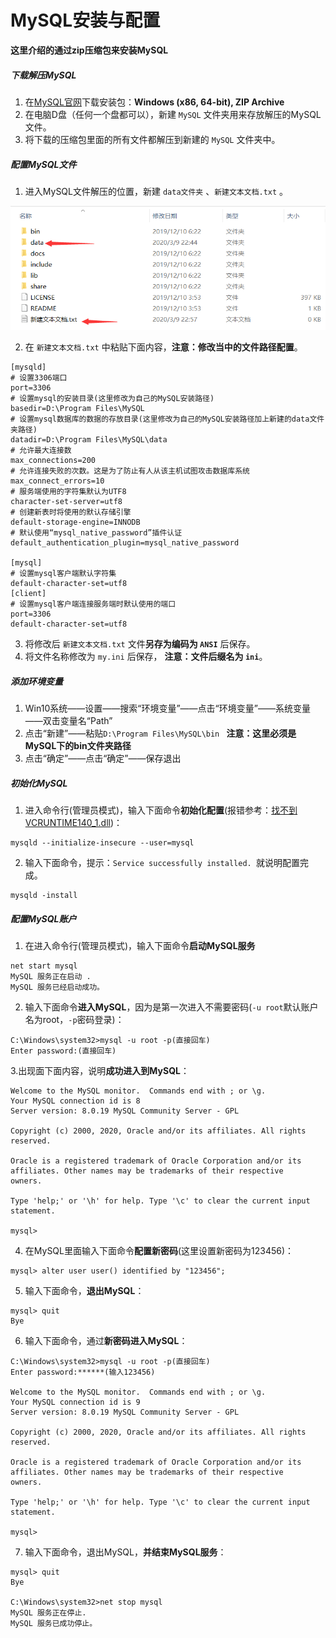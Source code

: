 # MySQL安装与配置

**这里介绍的通过zip压缩包来安装MySQL**

##### 下载解压MySQL

1. 在[MySQL官网](https://dev.mysql.com/downloads/mysql/)下载安装包：**Windows (x86, 64-bit), ZIP Archive**
2. 在电脑D盘（任何一个盘都可以），新建 `MySQL` 文件夹用来存放解压的MySQL文件。
3.  将下载的压缩包里面的所有文件都解压到新建的 `MySQL` 文件夹中。

##### 配置MySQL文件

1. 进入MySQL文件解压的位置，新建 `data文件夹` 、`新建文本文档.txt` 。

![QQ截图20200309225815](image/QQ截图20200309225815.png)

2. 在 `新建文本文档.txt` 中粘贴下面内容，**注意：修改当中的文件路径配置**。

```
[mysqld]
# 设置3306端口
port=3306
# 设置mysql的安装目录(这里修改为自己的MySQL安装路径)
basedir=D:\Program Files\MySQL
# 设置mysql数据库的数据的存放目录(这里修改为自己的MySQL安装路径加上新建的data文件夹路径)
datadir=D:\Program Files\MySQL\data
# 允许最大连接数
max_connections=200
# 允许连接失败的次数。这是为了防止有人从该主机试图攻击数据库系统
max_connect_errors=10
# 服务端使用的字符集默认为UTF8
character-set-server=utf8
# 创建新表时将使用的默认存储引擎
default-storage-engine=INNODB
# 默认使用“mysql_native_password”插件认证
default_authentication_plugin=mysql_native_password

[mysql]
# 设置mysql客户端默认字符集
default-character-set=utf8
[client]
# 设置mysql客户端连接服务端时默认使用的端口
port=3306
default-character-set=utf8
```

3. 将修改后 `新建文本文档.txt` 文件**另存为编码为 `ANSI`** 后保存。
4. 将文件名称修改为 `my.ini` 后保存， **注意：文件后缀名为 `ini`**。

##### 添加环境变量

1. Win10系统——设置——搜索“环境变量”——点击“环境变量”——系统变量——双击变量名“Path”
2. 点击“新建”——粘贴`D:\Program Files\MySQL\bin ` **注意：这里必须是MySQL下的bin文件夹路径**
3. 点击“确定”——点击“确定”——保存退出

##### 初始化MySQL

1. 进入命令行(管理员模式)，输入下面命令**初始化配置**(报错参考：[找不到 VCRUNTIME140_1.dll](https://blog.csdn.net/qq_42365534/article/details/102847013))：

```
mysqld --initialize-insecure --user=mysql
```

2. 输入下面命令，提示：`Service successfully installed. `就说明配置完成。

```
mysqld -install
```

##### 配置MySQL账户

1. 在进入命令行(管理员模式)，输入下面命令**启动MySQL服务**

```
net start mysql
MySQL 服务正在启动 .
MySQL 服务已经启动成功。
```

2. 输入下面命令**进入MySQL**，因为是第一次进入不需要密码(`-u root`默认账户名为root，`-p`密码登录)：

```
C:\Windows\system32>mysql -u root -p(直接回车)
Enter password:(直接回车)
```

3.出现面下面内容，说明**成功进入到MySQL**：

```
Welcome to the MySQL monitor.  Commands end with ; or \g.
Your MySQL connection id is 8
Server version: 8.0.19 MySQL Community Server - GPL

Copyright (c) 2000, 2020, Oracle and/or its affiliates. All rights reserved.

Oracle is a registered trademark of Oracle Corporation and/or its
affiliates. Other names may be trademarks of their respective
owners.

Type 'help;' or '\h' for help. Type '\c' to clear the current input statement.

mysql>
```

4. 在MySQL里面输入下面命令**配置新密码**(这里设置新密码为123456)：

```
mysql> alter user user() identified by "123456";
```

5. 输入下面命令，**退出MySQL**：

```
mysql> quit
Bye
```

6. 输入下面命令，通过**新密码进入MySQL**：

```
C:\Windows\system32>mysql -u root -p(直接回车)
Enter password:******(输入123456)

Welcome to the MySQL monitor.  Commands end with ; or \g.
Your MySQL connection id is 9
Server version: 8.0.19 MySQL Community Server - GPL

Copyright (c) 2000, 2020, Oracle and/or its affiliates. All rights reserved.

Oracle is a registered trademark of Oracle Corporation and/or its
affiliates. Other names may be trademarks of their respective
owners.

Type 'help;' or '\h' for help. Type '\c' to clear the current input statement.

mysql>
```

7. 输入下面命令，退出MySQL，**并结束MySQL服务**：

```
mysql> quit
Bye

C:\Windows\system32>net stop mysql
MySQL 服务正在停止.
MySQL 服务已成功停止。
```